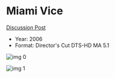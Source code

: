 # Miami Vice

[Discussion Post](https://www.avsforum.com/threads/bass-eq-for-filtered-movies.2995212/post-59912254)

* Year: 2006
* Format: Director's Cut DTS-HD MA 5.1

![img 0](https://i.imgur.com/J2LnqPE.jpg)

![img 1](https://i.imgur.com/2LEwsDk.png)

